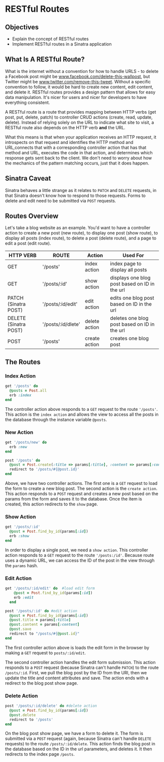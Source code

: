 # RESTful Routes 

## Objectives
+ Explain the concept of RESTful routes
+ Implement RESTful routes in a Sinatra application

## What Is A RESTful Route?

What is the internet without a convention for how to handle URLS - to delete a Facebook post might be www.facebook.com/delete-this-wallpost, but Twitter might be www.twitter.com/remove-this-tweet. Without a specific convention to follow, it would be hard to create new content, edit content, and delete it. RESTful routes provides a design pattern that allows for easy data manipulation. It's nicer for users and nicer for developers to have everything consistent.

A RESTful route is a route that provides mapping between HTTP verbs (get post, put, delete, patch) to controller CRUD actions (create, read, update, delete). Instead of relying solely on the URL to indicate what site to visit, a RESTful route also depends on the HTTP verb __and__ the URL. 

What this means is that when your application receives an HTTP request, it introspects on that request and identifies the HTTP method and URL,connects that with a corresponding controller action that has that method and URL, executes the code in that action, and determines which response gets sent back to the client. We don't need to worry about how the mechanics of the pattern matching occurs, just that it does happen.

## Sinatra Caveat

Sinatra behaves a little strange as it relates to `PATCH` and `DELETE` requests, in that Sinatra doesn't know how to respond to those requests. Forms to delete and edit need to be submitted via `POST` requests.


## Routes Overview

Let's take a blog website as an example. You'd want to have a controller action to create a new post (new route), to display one post (show route), to display all posts (index route), to delete a post (delete route), and a page to edit a post (edit route).

| HTTP VERB | ROUTE | Action | Used For |
|---        |---    |---      |---      |
|  GET |  '/posts' | index action   | index page to display all posts   |
|   GET |   '/posts/:id'| show action   |displays one blog post based on ID in the url|
|   PATCH (Sinatra POST)| '/posts/:id/edit'   | edit action   | edits one blog post based on ID in the url  |
|   DELETE (Sinatra POST)| '/posts/:id/dlete'   | delete action   |deletes one blog post based on ID in the url  |
|   POST| '/posts'   | create action   |creates one blog post |


## The Routes

###  Index Action

```ruby
get '/posts' do
  @posts = Post.all
  erb :index
end
```

The controller action above responds to a `GET` request to the route `'/posts'`. This action is the `index action` and allows the view to access all the posts in the database through the instance variable `@posts`.


### New Action

```ruby
get '/posts/new' do
  erb :new
end

post '/posts' do
  @post = Post.create(:title => params[:title], :content => params[:content])
  redirect to '/posts/#{@post.id}'
end
```

Above, we have two controller actions. The first one is a `GET` request to load the form to create a new blog post. The second action is the `create action`. This action responds to a `POST` request and creates a new post based on the params from the form and saves it to the database. Once the item is created, this action redirects to the `show` page. 


### Show Action

```ruby
get '/posts/:id'
  @post = Post.find_by_id(params[:id])
  erb :show
end
```

In order to display a single post, we need a `show action`. This controller action responds to a `GET` request to the route `'/posts:/id'`. Because route uses a dynamic URL, we can access the ID of the post in the view through the `params` hash.

### Edit Action

```ruby
get '/posts/:id/edit' do  #load edit form
    @post = Post.find_by_id(params[:id])
    erb :edit
  end

post '/posts/:id' do #edit action
  @post = Post.find_by_id(params[:id])
  @post.title = params[:title]
  @post.content = params[:content]
  @post.save
  redirect to "/posts/#{@post.id}"
end
```

The first controller action above is loads the edit form in the browser by making a `GET` request to `posts/:id/edit`.

The second controller action handles the edit form submission. This action responds to a `POST` request (because Sinatra can't handle `PATCH`) to the route `/posts/:id`. First, we pull the blog post by the ID from the URl, then we update the title and content attributes and save. The action ends with a redirect to the blog post show page.


### Delete Action

```ruby
post '/posts/:id/delete' do #delete action
  @post = Post.find_by_id(params[:id])
  @post.delete
  redirect to '/posts'
end
```

On the blog post show page, we have a form to delete it. The form is submitted via a `POST` request (again, because Sinatra can't handle `DELETE` requests) to the route `/posts/:id/delete`. This action finds the blog post in the database based on the ID in the url parameters, and deletes it. It then redirects to the index page `/posts`.



